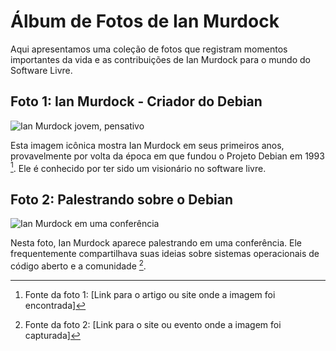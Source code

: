 # Álbum de Fotos de Ian Murdock

Aqui apresentamos uma coleção de fotos que registram momentos importantes da vida e as contribuições de Ian Murdock para o mundo do Software Livre.

## Foto 1: Ian Murdock - Criador do Debian

![Ian Murdock jovem, pensativo]([link_da_imagem_aqui])

Esta imagem icônica mostra Ian Murdock em seus primeiros anos, provavelmente por volta da época em que fundou o Projeto Debian em 1993 [^1]. Ele é conhecido por ter sido um visionário no software livre.

## Foto 2: Palestrando sobre o Debian

![Ian Murdock em uma conferência]([link_da_imagem_aqui])

Nesta foto, Ian Murdock aparece palestrando em uma conferência. Ele frequentemente compartilhava suas ideias sobre sistemas operacionais de código aberto e a comunidade [^2].

[^1]: Fonte da foto 1: [Link para o artigo ou site onde a imagem foi encontrada]
[^2]: Fonte da foto 2: [Link para o site ou evento onde a imagem foi capturada]
